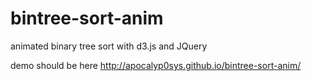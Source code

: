 # bintree-sort-anim
animated binary tree sort with d3.js and JQuery


demo should be here http://apocalyp0sys.github.io/bintree-sort-anim/
